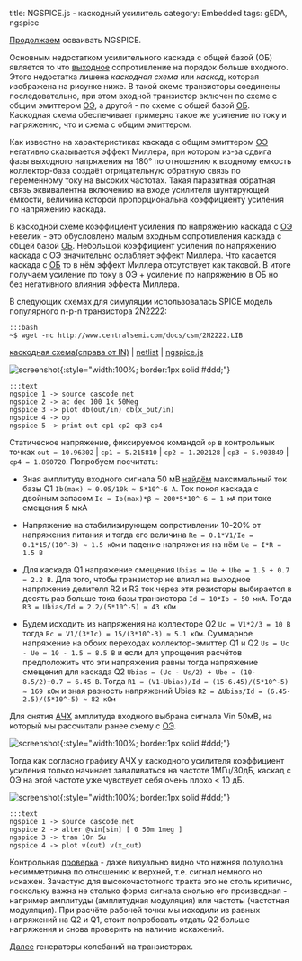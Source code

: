 title: NGSPICE.js - каскодный усилитель
category: Embedded 
tags: gEDA, ngspice

[Продолжаем]({filename}../2016-10-28-ngspice-introduction/2016-10-28-ngspice-introduction.md) осваивать NGSPICE.

Основным недостатком усилительного каскада с общей базой (ОБ) является то что [выходное]({filename}../2016-11-04-input-output-impedance/2016-11-04-input-output-impedance.md) сопротивление на порядок больше входного. Этого недостатка лишена *каскодная схема* или *каскод*, которая изображена на рисунке ниже. В такой схеме транзисторы соединены последовательно, при этом входной транзистор включен по схеме с общим эмиттером [ОЭ]({filename}../2016-11-07-bipolar-common-emitter/2016-11-07-bipolar-common-emitter.md), а другой - по схеме с общей базой [ОБ]({filename}../2016-11-10-bipolar-common-base/2016-11-10-bipolar-common-base.md). Каскодная схема обеспечивает примерно такое же усиление по току и напряжению, что и схема с общим эмиттером. 

Как известно на характеристиках каскада с общим эмиттером [ОЭ]({filename}../2016-11-07-bipolar-common-emitter/2016-11-07-bipolar-common-emitter.md)
негативно сказывается эффект Миллера, при котором из-за сдвига фазы выходного напряжения на 180° по отношению к входному емкость коллектор-база создаёт отрицательную обратную связь по переменному току на высоких частотах. Такая паразитная обратная связь эквивалентна включению на входе усилителя шунтирующей емкости, величина которой пропорциональна коэффициенту усиления по напряжению каскада. 

В каскодной схеме коэффициент усиления по напряжению каскада с [ОЭ]({filename}../2016-11-07-bipolar-common-emitter/2016-11-07-bipolar-common-emitter.md) невелик - это обусловлено малым входным сопротивления каскада с общей базой [ОБ]({filename}../2016-11-10-bipolar-common-base/2016-11-10-bipolar-common-base.md). Небольшой коэффициент усиления по напряжению каскада с ОЭ значительно ослабляет эффект Миллера. Что касается каскада с [ОБ]({filename}../2016-11-10-bipolar-common-base/2016-11-10-bipolar-common-base.md) то в нём эффект Миллера отсутствует как таковой. В итоге получаем усиление по току в ОЭ + усиление по напряжению в ОБ но без негативного влияния эффекта Миллера.

<!-- 
<a href="{attach}2N2222.LIB"></a>
-->

В следующих схемах для симуляции использовалась SPICE модель популярного n-p-n транзистора 2N2222:

    :::bash
    ~$ wget -nc http://www.centralsemi.com/docs/csm/2N2222.LIB

[каскодная схема(справа от IN)]({attach}cascode.sch) | [netlist]({attach}cascode.net) | [ngspice.js](https://ngspice.js.org/?gist=add2c348f915252851fa41fbd3afe97d)

![screenshot]({attach}show-img-cascode.png){:style="width:100%; border:1px solid #ddd;"}

    :::text
    ngspice 1 -> source cascode.net
    ngspice 2 -> ac dec 100 1k 50Meg
    ngspice 3 -> plot db(out/in) db(x_out/in)
    ngspice 4 -> op
    ngspice 5 -> print out cp1 cp2 cp3 cp4

Статическое напряжение, фиксируемое командой ```op``` в контрольных точках ```out = 10.96302``` | ```cp1 = 5.215810``` | ```cp2 = 1.202128``` | ```cp3 = 5.903849``` | ```cp4 = 1.890720```. Попробуем посчитать:

  - Зная амплитуду входного сигнала 50 мВ [найдём](https://bc.js.org/) максимальный ток базы Q1 ```Ib(max) ≈ 0.05/10k ≈ 5*10^-6 A```. Ток покоя каскада с двойным запасом ```Ic = Ib(max)*β ≈ 200*5*10^-6 = 1 мА``` при токе смещения 5 мкА

  - Напряжение на стабилизирующем сопротивлении 10-20% от напряжения питания и тогда его величина ```Re = 0.1*V1/Ie = 0.1*15/(10^-3) ≈ 1.5 кОм``` и падение напряжения на нём ```Ue = I*R = 1.5 В```

  - Для каскада Q1 напряжение смещения ```Ubias = Ue + Ube = 1.5 + 0.7 = 2.2 В```. Для того, чтобы транзистор не влиял на выходное напряжение делителя R2 и R3 ток через эти резисторы выбирается в десять раз больше тока базы транзистора ```Id = 10*Ib = 50 мкА```. Тогда ```R3 = Ubias/Id = 2.2/(5*10^-5) ≈ 43 кОм```

  - Будем исходить из напряжения на коллекторе Q2 ```Uc = V1*2/3 = 10 В``` тогда ```Rc = V1/(3*Ic) = 15/(3*10^-3) ≈ 5.1 кОм```. Суммарное напряжение на обоих переходах коллектор-эмиттер Q1 и Q2 ```Us = Uc - Ue = 10 - 1.5 = 8.5 В``` и если для упрощения расчётов предположить что эти напряжения равны тогда напряжение смещения для каскада Q2 ```Ubias = (Uc - Us/2) + Ube = (10-8.5/2)+0.7 = 6.45 В```. Тогда ```R1 = (V1-Ubias)/Id = (15-6.45)/(5*10^-5) ≈ 169 кОм``` и зная разность напряжений Ubias ```R2 = ΔUbias/Id = (6.45-2.5)/(5*10^-5) ≈ 82 кОм```

Для снятия [АЧХ]({filename}../2016-10-29-ngspice-rc/2016-10-29-ngspice-rc.md) амплитуда входного выбрана сигнала Vin 50мВ, на который мы рассчитали ранее схему с [ОЭ]({filename}../2016-11-07-bipolar-common-emitter/2016-11-07-bipolar-common-emitter.md).

![screenshot]({attach}cascode-canvas.png){:style="width:100%; border:1px solid #ddd;"}

Тогда как согласно графику АЧХ у каскодного усилителя коэффициент усиления только начинает заваливаться на частоте 1МГц/30дБ, каскад с ОЭ на этой частоте уже чувствует себя очень плохо < 10 дБ.

![screenshot]({attach}cascode-canvas-tran.png){:style="width:100%; border:1px solid #ddd;"}

    :::text
    ngspice 1 -> source cascode.net
    ngspice 2 -> alter @vin[sin] [ 0 50m 1meg ]
    ngspice 3 -> tran 10n 5u
    ngspice 4 -> plot v(out) v(x_out)

Контрольная [проверка](https://ngspice.js.org/?gist=764af0bb80c15e3de059ec33b65471fe) - даже визуально видно что нижняя полуволна несимметрична по отношению к верхней, т.е. сигнал немного но искажен. Зачастую для высокочастотного тракта это не столь критично, поскольку важна не столько форма сигнала сколько его производная - например амплитуды (амплитудная модуляция) или частоты (частотная модуляция). При расчёте рабочей точки мы исходили из равных напряжений на Q2 и Q1, стоит попробовать отдать Q2 больше напряжения и снова проверить на наличие искажений. 

[Далее]({filename}../2016-11-13-transistor-oscillators/2016-11-13-transistor-oscillators.md) генераторы колебаний на транзисторах.